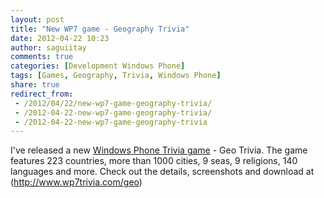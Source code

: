 ```yaml
---
layout: post
title: "New WP7 game - Geography Trivia"
date: 2012-04-22 10:23
author: saguiitay
comments: true
categories: [Development Windows Phone]
tags: [Games, Geography, Trivia, Windows Phone]
share: true
redirect_from:
 - /2012/04/22/new-wp7-game-geography-trivia/
 - /2012-04-22-new-wp7-game-geography-trivia/
 - /2012-04-22-new-wp7-game-geography-trivia
---
```

I've released a new [Windows Phone Trivia game](http://www.wp7trivia.com) - Geo Trivia. The game features 223 countries, more than 1000 cities, 9 seas, 9 religions, 140 languages and more.
Check out the details, screenshots and download at (http://www.wp7trivia.com/geo)


